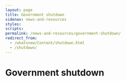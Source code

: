 ```yaml
---
layout: page
title: Government shutdown
sidenav: news-and-resources
styles:
scripts:
permalink: /news-and-resources/government-shutdown/
redirect_from:
  - /whatsnew/Content/shutdown.html
  - /shutdown/
---
```


# Government shutdown
